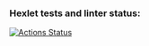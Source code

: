 ### Hexlet tests and linter status:
[![Actions Status](https://github.com/Sacorreal/project-project-138/actions/workflows/hexlet-check.yml/badge.svg)](https://github.com/Sacorreal/project-project-138/actions)